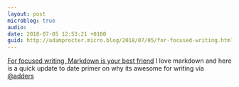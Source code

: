 ```yaml
---
layout: post
microblog: true
audio: 
date: 2018-07-05 12:53:21 +0100
guid: http://adamprocter.micro.blog/2018/07/05/for-focused-writing.html
---
```

[For focused writing, Markdown is your best friend](https://amp.fastcompany.com/40586767/for-focused-writing-markdown-is-your-best-friend) I love markdown and here is a quick update to date primer on why its awesome for writing via [@adders](https://micro.blog/adders)
